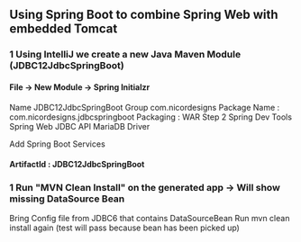 ## Using Spring Boot to combine Spring Web with embedded Tomcat

### 1 Using IntelliJ we create a new Java Maven Module (JDBC12JdbcSpringBoot)

#### File -> New Module -> Spring Initialzr

Name JDBC12JdbcSpringBoot Group com.nicordesigns Package Name : com.nicordesigns.jdbcspringboot Packaging : WAR Step 2
Spring Dev Tools Spring Web JDBC API MariaDB Driver

Add Spring Boot Services

#### ArtifactId : JDBC12JdbcSpringBoot

### 1 Run "MVN Clean Install" on the generated app -> Will show missing DataSource Bean

Bring Config file from JDBC6 that contains DataSourceBean Run mvn clean install again (test will pass because bean has
been picked up)    